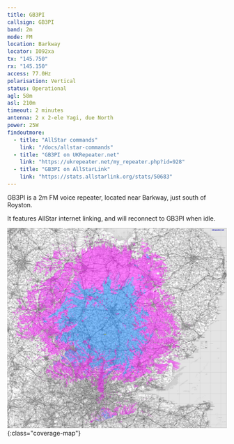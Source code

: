```yaml
---
title: GB3PI
callsign: GB3PI
band: 2m
mode: FM
location: Barkway
locator: IO92xa
tx: "145.750"
rx: "145.150"
access: 77.0Hz
polarisation: Vertical
status: Operational
agl: 58m
asl: 210m
timeout: 2 minutes
antenna: 2 x 2-ele Yagi, due North
power: 25W
findoutmore:
  - title: "AllStar commands"
    link: "/docs/allstar-commands"
  - title: "GB3PI on UKRepeater.net"
    link: "https://ukrepeater.net/my_repeater.php?id=928"
  - title: "GB3PI on AllStarLink"
    link: "https://stats.allstarlink.org/stats/50683"
---
```

GB3PI is a 2m FM voice repeater, located near Barkway, just south of Royston.

It features AllStar internet linking, and will reconnect to GB3PI when idle.

[![Coverage map for GB3PI](/assets/coverage/gb3pi.jpg)](https://ukrepeater.net/repeatermaps/gb3pi.jpg){:class="coverage-map"}